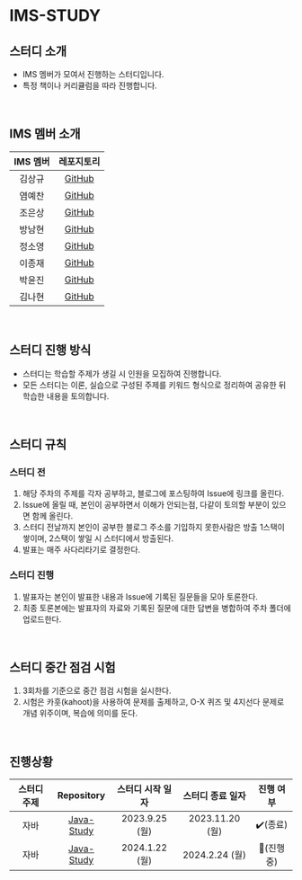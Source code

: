 # IMS-STUDY

## 스터디 소개
 - IMS 멤버가 모여서 진행하는 스터디입니다.  
 - 특정 책이나 커리큘럼을 따라 진행합니다.

<br>

## IMS 멤버 소개

| IMS 멤버 | 레포지토리 |
| :---: | :---: |
| 김상규 | [GitHub](https://github.com/ggyu0629) |
| 염예찬 | [GitHub](https://github.com/yyechan0602) |
| 조은상 | [GitHub](https://github.com/JoEunSang) |
| 방남현 | [GitHub](https://github.com/bnh5992) |
| 정소영 | [GitHub](https://github.com/abbiddo) |
| 이종재 | [GitHub](https://github.com/dlwhdwo37) |
| 박윤진 | [GitHub](https://github.com/qkrbswls) |
| 김나현 | [GitHub](https://github.com/bluewing0303) |

<br>

## 스터디 진행 방식  
- 스터디는 학습할 주제가 생길 시 인원을 모집하여 진행합니다.
- 모든 스터디는 이론, 실습으로 구성된 주제를 키워드 형식으로 정리하여 공유한 뒤 학습한 내용을 토의합니다.

<br>

## 스터디 규칙
### 스터디 전
1. 해당 주차의 주제를 각자 공부하고, 블로그에 포스팅하여 Issue에 링크를 올린다.
2. Issue에 올릴 때, 본인이 공부하면서 이해가 안되는점, 다같이 토의할 부분이 있으면 함께 올린다.
3. 스터디 전날까지 본인이 공부한 블로그 주소를 기입하지 못한사람은 방출 1스택이 쌓이며, 2스택이 쌓일 시 스터디에서 방출된다.
4. 발표는 매주 사다리타기로 결정한다.

### 스터디 진행
1. 발표자는 본인이 발표한 내용과 Issue에 기록된 질문들을 모아 토론한다.
2. 최종 토론본에는 발표자의 자료와 기록된 질문에 대한 답변을 병합하여 주차 폴더에 업로드한다.

<br>

## 스터디 중간 점검 시험
1. 3회차를 기준으로 중간 점검 시험을 실시한다.
2. 시험은 카훗(kahoot)을 사용하여 문제를 출제하고, O-X 퀴즈 및 4지선다 문제로 개념 위주이며, 복습에 의미를 둔다. 

<br>

## 진행상황
| 스터디 주제 | Repository | 스터디 시작 일자 | 스터디 종료 일자 | 진행 여부 |
| :---: | :---: | :---: | :---: | :---: |
| 자바 | [Java-Study](https://github.com/IMS-STUDY/Java-Study) | 2023.9.25 (월) | 2023.11.20 (월) | ✔️(종료) |
| 자바 | [Java-Study](https://github.com/IMS-STUDY/Docker-Study) | 2024.1.22 (월) | 2024.2.24 (월) | 💱(진행중) |
